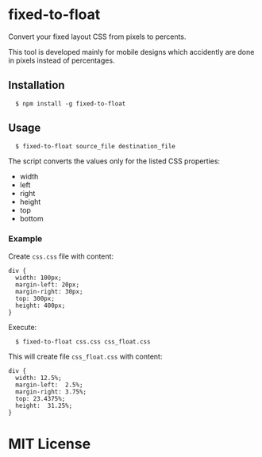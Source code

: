# fixed-to-float
Convert your fixed layout CSS from pixels to percents.

This tool is developed mainly for mobile designs which accidently are done in pixels instead of percentages.

## Installation
```
  $ npm install -g fixed-to-float
```

## Usage
```
  $ fixed-to-float source_file destination_file
```

The script converts the values only for the listed CSS properties:
* width
* left
* right
* height
* top
* bottom

### Example
Create `css.css` file with content:
```
div {
  width: 100px;
  margin-left: 20px;
  margin-right: 30px;
  top: 300px;
  height: 400px;
}
```
Execute:
```
  $ fixed-to-float css.css css_float.css
```
This will create file `css_float.css` with content:
```
div {
  width: 12.5%;
  margin-left:  2.5%;
  margin-right: 3.75%;
  top: 23.4375%;
  height:  31.25%;
}
```

# MIT License